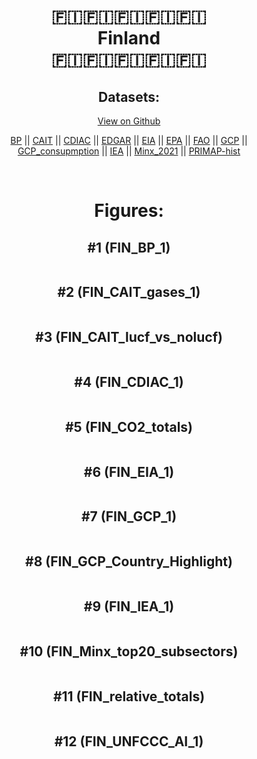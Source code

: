 
<center>
<h1 align="center">
🇫🇮🇫🇮🇫🇮🇫🇮🇫🇮
<br>
Finland
<br>
🇫🇮🇫🇮🇫🇮🇫🇮🇫🇮
</h1>
<h2>Datasets:</h2>
<p><a href="https://github.com/dquintani/GreenhouseData/tree/master/country_data/FIN_Finland/data">View on Github</a>
<br></p><p><a href="data/FIN_BP.csv">BP</a> || <a href="data/FIN_CAIT.csv">CAIT</a> || <a href="data/FIN_CDIAC.csv">CDIAC</a> || <a href="data/FIN_EDGAR.csv">EDGAR</a> || <a href="data/FIN_EIA.csv">EIA</a> || <a href="data/FIN_EPA.csv">EPA</a> || <a href="data/FIN_FAO.csv">FAO</a> || <a href="data/FIN_GCP.csv">GCP</a> || <a href="data/FIN_GCP_consupmption.csv">GCP_consupmption</a> || <a href="data/FIN_IEA.csv">IEA</a> || <a href="data/FIN_Minx_2021.csv">Minx_2021</a> || <a href="data/FIN_PRIMAP-hist.csv">PRIMAP-hist</a></p><p><br></p>
<h1>Figures:</h1><h2>#1 (FIN_BP_1)</h2>
<p><img alt="" src="figures/FIN_BP_1.png" /></p><h2>#2 (FIN_CAIT_gases_1)</h2>
<p><img alt="" src="figures/FIN_CAIT_gases_1.png" /></p><h2>#3 (FIN_CAIT_lucf_vs_nolucf)</h2>
<p><img alt="" src="figures/FIN_CAIT_lucf_vs_nolucf.png" /></p><h2>#4 (FIN_CDIAC_1)</h2>
<p><img alt="" src="figures/FIN_CDIAC_1.png" /></p><h2>#5 (FIN_CO2_totals)</h2>
<p><img alt="" src="figures/FIN_CO2_totals.png" /></p><h2>#6 (FIN_EIA_1)</h2>
<p><img alt="" src="figures/FIN_EIA_1.png" /></p><h2>#7 (FIN_GCP_1)</h2>
<p><img alt="" src="figures/FIN_GCP_1.png" /></p><h2>#8 (FIN_GCP_Country_Highlight)</h2>
<p><img alt="" src="figures/FIN_GCP_Country_Highlight.png" /></p><h2>#9 (FIN_IEA_1)</h2>
<p><img alt="" src="figures/FIN_IEA_1.png" /></p><h2>#10 (FIN_Minx_top20_subsectors)</h2>
<p><img alt="" src="figures/FIN_Minx_top20_subsectors.png" /></p><h2>#11 (FIN_relative_totals)</h2>
<p><img alt="" src="figures/FIN_relative_totals.png" /></p><h2>#12 (FIN_UNFCCC_AI_1)</h2>
<p><img alt="" src="figures/FIN_UNFCCC_AI_1.png" /></p>